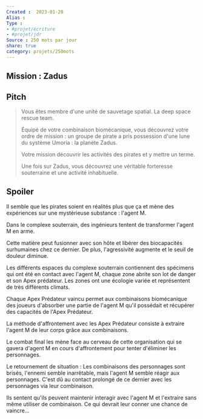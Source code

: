 ```yaml
---
Created :  2023-01-20
Alias :
Type : 
- #projet/écriture
- #projet/jdr
Source : 250 mots par jour
share: true
category: projets/250mots
---
```


## Mission : Zadus

## Pitch

>Vous êtes membre d'une unité de sauvetage spatial. La deep space rescue team. 
>
>Équipé de votre combinaison biomécanique, vous découvrez votre ordre de mission : un groupe de pirate a pris possession d'une lune du système Umoria : la planète Zadus. 
>
>Votre mission découvrir les activités des pirates et y mettre un terme.
>
>Une fois sur Zadus, vous découvrez une véritable forteresse souterraine et une activité inhabituelle.

## Spoiler

Il semble que les pirates soient en réalités plus que ça et mène des expériences sur une mystérieuse substance : l'agent M.

Dans le complexe souterrain, des ingénieurs tentent de transformer l'agent M en arme. 

Cette matière peut fusionner avec son hôte et libérer des biocapacités surhumaines chez ce dernier. De plus, l'agressivité augmente et le seuil de douleur diminue.

Les différents espaces du complexe souterrain contiennent des spécimens qui ont été en contact avec l'agent M, chaque zone abrite son lot de danger et son Apex prédateur. Les zones ont une écologie variée et représentent de très différents climats.

Chaque Apex Prédateur vaincu permet aux combinaisons biomécanique des joueurs d'absorber une partie de l'agent M qu'il possédait et récupérer des capacités de l'Apex Prédateur.

La méthode d'affrontement avec les Apex Prédateur consiste à extraire l'agent M de leur corps grâce aux combinaisons.

Le combat final les mène face au cerveau de cette organisation qui se gavera d'agent M en cours d'affrontement pour tenter d'éliminer les personnages.

Le retournement de situation : Les combinaisons des personnages sont brisés, l'ennemi semble inarrêtable, mais l'agent M semble réagir aux personnages. C'est dû au contact prolongé de ce dernier avec les personnages via leur combinaison. 

Ils sentent qu'ils peuvent maintenir interagir avec l'agent M et l'extraire sans même utiliser de combinaison. Ce qui devrait leur conner une chance de vaincre...


